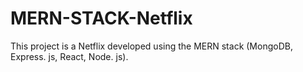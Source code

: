 # MERN-STACK-Netflix
This project is a Netflix developed using the MERN stack (MongoDB, Express. js, React, Node. js). 
